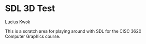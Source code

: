 # SDL 3D Test
Lucius Kwok

This is a scratch area for playing around with SDL for the CISC 3620 Computer Graphics course.
